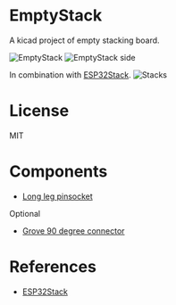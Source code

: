 # EmptyStack
A kicad project of empty stacking board.

![EmptyStack](docs/emptystack.jpg)
![EmptyStack side](docs/emptystack_side.jpg)

In combination with [ESP32Stack](https://github.com/asukiaaa/esp32stack).
![Stacks](docs/stacks.jpg)

# License
MIT

# Components
- [Long leg pinsocket](https://www.aliexpress.com/item/8-5-0-0-10-5mm-0-1-pitch-0-4U-gold-plated-1x20-Stacking-Header/32676523255.html?spm=2114.13010608.0.0.rdhnP8)

Optional

- [Grove 90 degree connector](https://www.seeedstudio.com/Grove-Universal-4-pin-connector-90%C2%B0%2810-PCs%29-p-790.html)

# References
- [ESP32Stack](https://github.com/asukiaaa/esp32stack)